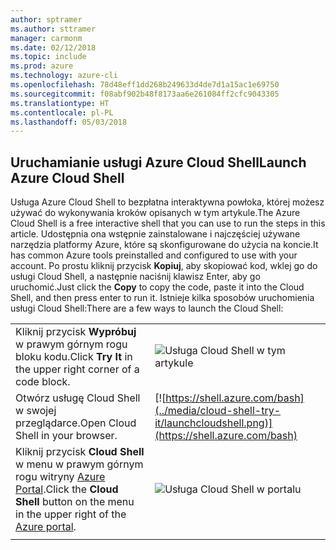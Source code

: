 ```yaml
---
author: sptramer
ms.author: sttramer
manager: carmonm
ms.date: 02/12/2018
ms.topic: include
ms.prod: azure
ms.technology: azure-cli
ms.openlocfilehash: 78d48eff1dd268b249633d4de7d1a15ac1e69750
ms.sourcegitcommit: f08abf902b48f8173aa6e261084ff2cfc9043305
ms.translationtype: HT
ms.contentlocale: pl-PL
ms.lasthandoff: 05/03/2018
---
```

## <a name="launch-azure-cloud-shell"></a><span data-ttu-id="ed055-101">Uruchamianie usługi Azure Cloud Shell</span><span class="sxs-lookup"><span data-stu-id="ed055-101">Launch Azure Cloud Shell</span></span>

<span data-ttu-id="ed055-102">Usługa Azure Cloud Shell to bezpłatna interaktywna powłoka, której możesz używać do wykonywania kroków opisanych w tym artykule.</span><span class="sxs-lookup"><span data-stu-id="ed055-102">The Azure Cloud Shell is a free interactive shell that you can use to run the steps in this article.</span></span> <span data-ttu-id="ed055-103">Udostępnia ona wstępnie zainstalowane i najczęściej używane narzędzia platformy Azure, które są skonfigurowane do użycia na koncie.</span><span class="sxs-lookup"><span data-stu-id="ed055-103">It has common Azure tools preinstalled and configured to use with your account.</span></span> <span data-ttu-id="ed055-104">Po prostu kliknij przycisk **Kopiuj**, aby skopiować kod, wklej go do usługi Cloud Shell, a następnie naciśnij klawisz Enter, aby go uruchomić.</span><span class="sxs-lookup"><span data-stu-id="ed055-104">Just click the **Copy** to copy the code, paste it into the Cloud Shell, and then press enter to run it.</span></span>  <span data-ttu-id="ed055-105">Istnieje kilka sposobów uruchomienia usługi Cloud Shell:</span><span class="sxs-lookup"><span data-stu-id="ed055-105">There are a few ways to launch the Cloud Shell:</span></span>

|  |   |
|-----------------------------------------------|---|
| <span data-ttu-id="ed055-106">Kliknij przycisk **Wypróbuj** w prawym górnym rogu bloku kodu.</span><span class="sxs-lookup"><span data-stu-id="ed055-106">Click **Try It** in the upper right corner of a code block.</span></span> | ![Usługa Cloud Shell w tym artykule](../media/cloud-shell-try-it/cli-try-it.png) |
| <span data-ttu-id="ed055-108">Otwórz usługę Cloud Shell w swojej przeglądarce.</span><span class="sxs-lookup"><span data-stu-id="ed055-108">Open Cloud Shell in your browser.</span></span> | [![https://shell.azure.com/bash](../media/cloud-shell-try-it/launchcloudshell.png)](https://shell.azure.com/bash) |
| <span data-ttu-id="ed055-109">Kliknij przycisk **Cloud Shell** w menu w prawym górnym rogu witryny [Azure Portal](https://portal.azure.com).</span><span class="sxs-lookup"><span data-stu-id="ed055-109">Click the **Cloud Shell** button on the menu in the upper right of the [Azure portal](https://portal.azure.com).</span></span> |    ![Usługa Cloud Shell w portalu](../media/cloud-shell-try-it/cloud-shell-menu.png) |
|  |  |

